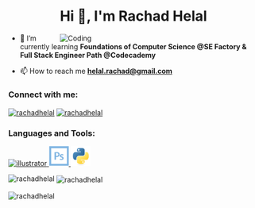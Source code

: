 <h1 align="center">Hi 👋, I'm Rachad Helal</h1>
<img align="right" alt="Coding" width="400" src="https://cdn.dribbble.com/users/1019864/screenshots/3079099/codeloop.gif">

- 🌱 I’m currently learning **Foundations of Computer Science @SE Factory & Full Stack Engineer Path @Codecademy**

- 📫 How to reach me **helal.rachad@gmail.com**

<h3 align="left">Connect with me:</h3>
<p align="left">
<a href="https://linkedin.com/in/rachadhelal" target="blank"><img align="center" src="https://raw.githubusercontent.com/rahuldkjain/github-profile-readme-generator/master/src/images/icons/Social/linked-in-alt.svg" alt="rachadhelal" height="30" width="40" /></a>
<a href="https://instagram.com/rachadhelal" target="blank"><img align="center" src="https://raw.githubusercontent.com/rahuldkjain/github-profile-readme-generator/master/src/images/icons/Social/instagram.svg" alt="rachadhelal" height="30" width="40" /></a>
</p>

<h3 align="left">Languages and Tools:</h3>
<p align="left"> <a href="https://www.adobe.com/in/products/illustrator.html" target="_blank" rel="noreferrer"> <img src="https://www.vectorlogo.zone/logos/adobe_illustrator/adobe_illustrator-icon.svg" alt="illustrator" width="40" height="40"/> </a> <a href="https://www.photoshop.com/en" target="_blank" rel="noreferrer"> <img src="https://raw.githubusercontent.com/devicons/devicon/master/icons/photoshop/photoshop-line.svg" alt="photoshop" width="40" height="40"/> </a> <a href="https://www.python.org" target="_blank" rel="noreferrer"> <img src="https://raw.githubusercontent.com/devicons/devicon/master/icons/python/python-original.svg" alt="python" width="40" height="40"/> </a> </p>

<p><img align="left" src="https://github-readme-stats.vercel.app/api/top-langs?username=rachadhelal&show_icons=true&locale=en&layout=compact" alt="rachadhelal" /></p>

<p>&nbsp;<img align="center" src="https://github-readme-stats.vercel.app/api?username=rachadhelal&show_icons=true&locale=en" alt="rachadhelal" /></p>

<p><img align="center" src="https://github-readme-streak-stats.herokuapp.com/?user=rachadhelal&" alt="rachadhelal" /></p>
